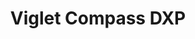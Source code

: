 ---
layout: solution
title: Viglet Compass DXP
identifier: compass
order: 3
permalink: /compass/
github: https://github.com/CompassDXP
github-org: CompassDXP
main-color: black
logo-acronym: Co.
logo-section: DXP
short-name: Compass DXP
full-name: Viglet Compass DXP
description: Your company in the right direction. CMS, AI, NLP and Chatbot in one place.
twitter-url: https://twitter.com/CompassDXP
social-image: https://avatars.githubusercontent.com/u/76269661?s=280&amp;v=4
facebook-url: https://www.facebook.com/viglet
---